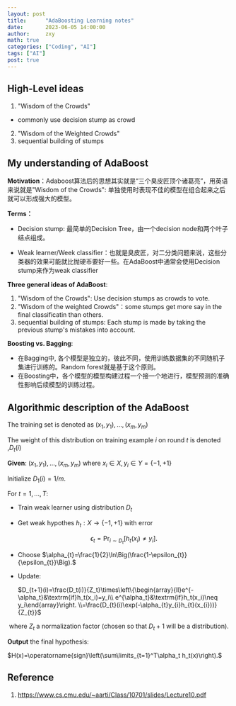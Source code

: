 ```yaml
---
layout: post
title:      "AdaBoosting Learning notes"
date:       2023-06-05 14:00:00
author:     zxy
math: true
categories: ["Coding", "AI"]
tags: ["AI"]
post: true
---
```


## High-Level ideas

1. "Wisdom of the Crowds"
- commonly use decision stump as crowd
2. "Wisdom of the Weighted Crowds"
3. sequential building of stumps

## My understanding of AdaBoost

**Motivation**：Adaboost算法后的思想其实就是“三个臭皮匠顶个诸葛亮”，用英语来说就是"Wisdom of the Crowds": 单独使用时表现不佳的模型在组合起来之后就可以形成强大的模型。

**Terms：**

- Decision stump: 最简单的Decision Tree，由一个decision node和两个叶子结点组成。

- Weak learner/Week classifier：也就是臭皮匠，对二分类问题来说，这些分类器的效果可能就比抛硬币要好一些。在AdaBoost中通常会使用Decision stump来作为weak classifier

**Three general ideas of AdaBoost**:

1. "Wisdom of the Crowds": Use decision stumps as crowds to vote.
2. "Wisdom of the weighted Crowds"：some stumps get more say in the final classificatin than others.
3. sequential building of stumps: Each stump is made by taking the previous stump's mistakes into account.

**Boosting vs. Bagging**:

- 在Bagging中, 各个模型是独立的，彼此不同，使用训练数据集的不同随机子集进行训练的。Random forest就是基于这个原则。
- 在Boosting中，各个模型的模型构建过程一个接一个地进行，模型预测的准确性影响后续模型的训练过程。

## Algorithmic description of the AdaBoost

The training set is denoted as $(x_1,y_1),\dots,(x_m,y_m)$ 

The weight of this distribution on training example $i$ on round $t$ is denoted ,$D_t(i)$

**Given**: $(x_1,y_1),\dots,(x_m,y_m)$ where $x_i\in X,y_i\in Y=\{-1,+1\}$

Initialize $D_1(i)= 1/m$.

For $t = 1, ..., T$:

- Train weak learner using distribution $D_t$

- Get weak hypothes $h_{t}:X\rightarrow\{-1,+1\}$ with error

  $$\epsilon_t=\Pr_{i\sim D_t}\left[h_t(x_i)\neq y_i\right].$$

- Choose $\alpha_{t}=\frac{1}{2}\ln\Big(\frac{1-\epsilon_{t}}{\epsilon_{t}}\Big).$

- Update:

  $D_{t+1}(i)=\frac{D_t(i)}{Z_t}\times\left\{\begin{array}{ll}e^{-\alpha_t}&\textrm{if}h_t(x_i)=y_i\\ e^{\alpha_t}&\textrm{if}h_t(x_i)\neq y_i\end{array}\right. \\=\frac{D_{t}(i)\exp(-\alpha_{t}y_{i}h_{t}(x_{i}))}{Z_{t}}$

​		where $Z_{t}$  a normalization factor (chosen so that $D_t+1$ will be a distribution).

**Output** the final hypothesis:

$H(x)=\operatorname{sign}\left(\sum\limits_{t=1}^T\alpha_t h_t(x)\right).$


## Reference
1. https://www.cs.cmu.edu/~aarti/Class/10701/slides/Lecture10.pdf